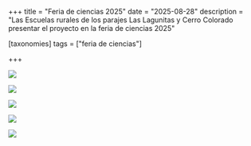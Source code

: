 +++
title = "Feria de ciencias 2025"
date = "2025-08-28"
description = "Las Escuelas rurales de los parajes Las Lagunitas y Cerro Colorado presentar el proyecto en la feria de ciencias 2025"

[taxonomies]
tags = ["feria de ciencias"]

+++

![](https://hidatidosis.github.io/fotos/media/large/2025.08.28_feria_ciencias/feria_ciencias_01.jpeg)

![](https://hidatidosis.github.io/fotos/media/large/2025.08.28_feria_ciencias/feria_ciencias_02.jpeg)

![](https://hidatidosis.github.io/fotos/media/large/2025.08.28_feria_ciencias/feria_ciencias_03.jpeg)

![](https://hidatidosis.github.io/fotos/media/large/2025.08.28_feria_ciencias/feria_ciencias_04.jpeg)

![](https://hidatidosis.github.io/fotos/media/large/2025.08.28_feria_ciencias/feria_ciencias_05.jpeg)
